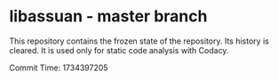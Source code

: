 # libassuan - master branch

This repository contains the frozen state of the repository.
Its history is cleared. It is used only for static code
analysis with Codacy.

Commit Time: 1734397205